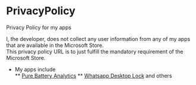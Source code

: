 # PrivacyPolicy
Privacy Policy for my apps

I, the developer, does not collect any user information from any of my apps that are available in the Microsoft Store.  
This privacy policy URL is to just fulfill the mandatory requirement of the Microsoft Store. 

* My apps include  
  ** [Pure Battery Analytics](https://www.microsoft.com/en-us/p/pure-battery-analytics/9nblggh4x4k3?activetab=pivot:overviewtab)
  ** [Whatsapp Desktop Lock](https://www.microsoft.com/store/apps/9PF05CLSMD8K) and others
